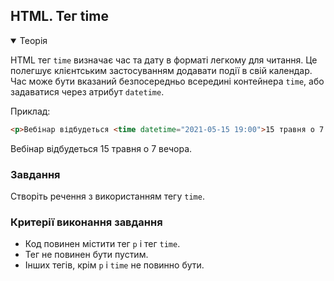 ## HTML. Тег time

<details open>
  <summary>Теорія</summary>

HTML тег `time` визначає час та дату в форматі легкому для читання. Це полегшує клієнтським застосуванням додавати події в свій календар. Час може бути вказаний безпосередньо всередині контейнера `time`, або задаватися через атрибут `datetime`.

Приклад:

```html
<p>Вебінар відбудеться <time datetime="2021-05-15 19:00">15 травня о 7 вечора</time>.</p>
```

<div class="browser">
  <p>Вебінар відбудеться <time datetime="2021-05-15 19:00">15 травня о 7 вечора</time>.</p>
</div>



</details>

<h3 class="task">Завдання</h3>

Створіть речення з використанням тегу `time`. 

<h3 class="test">Критерії виконання завдання</h3>

- Код повинен містити тег `p` і тег `time`.
- Тег не повинен бути пустим.
- Інших тегів, крім `p` і `time` не повинно бути.

